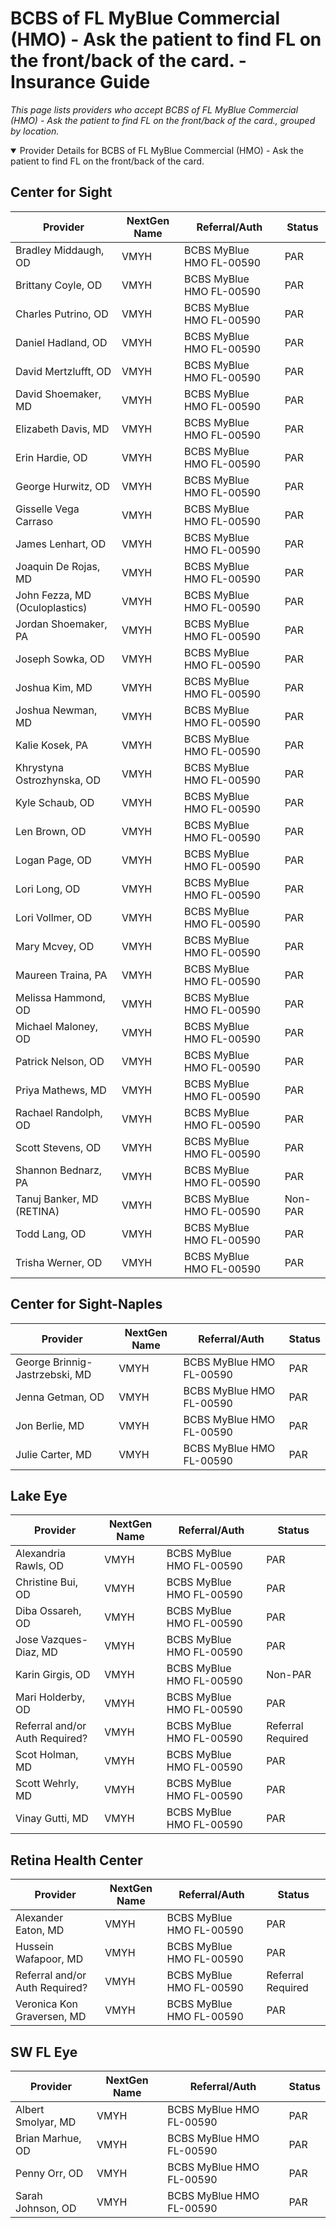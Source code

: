 # BCBS of FL MyBlue Commercial (HMO) - Ask the patient to find FL on the front/back of the card. - Insurance Guide

*This page lists providers who accept BCBS of FL MyBlue Commercial (HMO) - Ask the patient to find FL on the front/back of the card., grouped by location.*

<details open><summary>Provider Details for BCBS of FL MyBlue Commercial (HMO) - Ask the patient to find FL on the front/back of the card.</summary>

## Center for Sight

| Provider | NextGen Name | Referral/Auth | Status |
|----------|-------------|--------------|--------|
| Bradley Middaugh, OD | VMYH | BCBS MyBlue HMO FL-00590 | PAR |
| Brittany Coyle, OD | VMYH | BCBS MyBlue HMO FL-00590 | PAR |
| Charles Putrino, OD | VMYH | BCBS MyBlue HMO FL-00590 | PAR |
| Daniel Hadland, OD | VMYH | BCBS MyBlue HMO FL-00590 | PAR |
| David Mertzlufft, OD | VMYH | BCBS MyBlue HMO FL-00590 | PAR |
| David Shoemaker, MD | VMYH | BCBS MyBlue HMO FL-00590 | PAR |
| Elizabeth Davis, MD | VMYH | BCBS MyBlue HMO FL-00590 | PAR |
| Erin Hardie, OD | VMYH | BCBS MyBlue HMO FL-00590 | PAR |
| George Hurwitz, OD | VMYH | BCBS MyBlue HMO FL-00590 | PAR |
| Gisselle Vega Carraso | VMYH | BCBS MyBlue HMO FL-00590 | PAR |
| James Lenhart, OD | VMYH | BCBS MyBlue HMO FL-00590 | PAR |
| Joaquin De Rojas, MD | VMYH | BCBS MyBlue HMO FL-00590 | PAR |
| John Fezza, MD (Oculoplastics) | VMYH | BCBS MyBlue HMO FL-00590 | PAR |
| Jordan Shoemaker, PA | VMYH | BCBS MyBlue HMO FL-00590 | PAR |
| Joseph Sowka, OD | VMYH | BCBS MyBlue HMO FL-00590 | PAR |
| Joshua Kim, MD | VMYH | BCBS MyBlue HMO FL-00590 | PAR |
| Joshua Newman, MD | VMYH | BCBS MyBlue HMO FL-00590 | PAR |
| Kalie Kosek, PA | VMYH | BCBS MyBlue HMO FL-00590 | PAR |
| Khrystyna Ostrozhynska, OD | VMYH | BCBS MyBlue HMO FL-00590 | PAR |
| Kyle Schaub, OD | VMYH | BCBS MyBlue HMO FL-00590 | PAR |
| Len Brown, OD | VMYH | BCBS MyBlue HMO FL-00590 | PAR |
| Logan Page, OD | VMYH | BCBS MyBlue HMO FL-00590 | PAR |
| Lori Long, OD | VMYH | BCBS MyBlue HMO FL-00590 | PAR |
| Lori Vollmer, OD | VMYH | BCBS MyBlue HMO FL-00590 | PAR |
| Mary Mcvey, OD | VMYH | BCBS MyBlue HMO FL-00590 | PAR |
| Maureen Traina, PA | VMYH | BCBS MyBlue HMO FL-00590 | PAR |
| Melissa Hammond, OD | VMYH | BCBS MyBlue HMO FL-00590 | PAR |
| Michael Maloney, OD | VMYH | BCBS MyBlue HMO FL-00590 | PAR |
| Patrick Nelson, OD | VMYH | BCBS MyBlue HMO FL-00590 | PAR |
| Priya Mathews, MD | VMYH | BCBS MyBlue HMO FL-00590 | PAR |
| Rachael Randolph, OD | VMYH | BCBS MyBlue HMO FL-00590 | PAR |
| Scott Stevens, OD | VMYH | BCBS MyBlue HMO FL-00590 | PAR |
| Shannon Bednarz, PA | VMYH | BCBS MyBlue HMO FL-00590 | PAR |
| Tanuj Banker, MD (RETINA) | VMYH | BCBS MyBlue HMO FL-00590 | Non-PAR |
| Todd Lang, OD | VMYH | BCBS MyBlue HMO FL-00590 | PAR |
| Trisha Werner, OD | VMYH | BCBS MyBlue HMO FL-00590 | PAR |

## Center for Sight-Naples

| Provider | NextGen Name | Referral/Auth | Status |
|----------|-------------|--------------|--------|
| George Brinnig-Jastrzebski, MD | VMYH | BCBS MyBlue HMO FL-00590 | PAR |
| Jenna Getman, OD | VMYH | BCBS MyBlue HMO FL-00590 | PAR |
| Jon Berlie, MD | VMYH | BCBS MyBlue HMO FL-00590 | PAR |
| Julie Carter, MD | VMYH | BCBS MyBlue HMO FL-00590 | PAR |

## Lake Eye 

| Provider | NextGen Name | Referral/Auth | Status |
|----------|-------------|--------------|--------|
| Alexandria Rawls, OD | VMYH | BCBS MyBlue HMO FL-00590 | PAR |
| Christine Bui, OD | VMYH | BCBS MyBlue HMO FL-00590 | PAR |
| Diba Ossareh, OD | VMYH | BCBS MyBlue HMO FL-00590 | PAR |
| Jose Vazques-Diaz, MD | VMYH | BCBS MyBlue HMO FL-00590 | PAR |
| Karin Girgis, OD | VMYH | BCBS MyBlue HMO FL-00590 | Non-PAR |
| Mari Holderby, OD | VMYH | BCBS MyBlue HMO FL-00590 | PAR |
| Referral and/or Auth Required? | VMYH | BCBS MyBlue HMO FL-00590 | Referral Required |
| Scot Holman, MD | VMYH | BCBS MyBlue HMO FL-00590 | PAR |
| Scott Wehrly, MD | VMYH | BCBS MyBlue HMO FL-00590 | PAR |
| Vinay Gutti, MD | VMYH | BCBS MyBlue HMO FL-00590 | PAR |

## Retina Health Center

| Provider | NextGen Name | Referral/Auth | Status |
|----------|-------------|--------------|--------|
| Alexander Eaton, MD | VMYH | BCBS MyBlue HMO FL-00590 | PAR |
| Hussein Wafapoor, MD | VMYH | BCBS MyBlue HMO FL-00590 | PAR |
| Referral and/or Auth Required? | VMYH | BCBS MyBlue HMO FL-00590 | Referral Required |
| Veronica Kon Graversen, MD | VMYH | BCBS MyBlue HMO FL-00590 | PAR |

## SW FL Eye

| Provider | NextGen Name | Referral/Auth | Status |
|----------|-------------|--------------|--------|
| Albert Smolyar, MD | VMYH | BCBS MyBlue HMO FL-00590 | PAR |
| Brian Marhue, OD | VMYH | BCBS MyBlue HMO FL-00590 | PAR |
| Penny Orr, OD | VMYH | BCBS MyBlue HMO FL-00590 | PAR |
| Sarah Johnson, OD | VMYH | BCBS MyBlue HMO FL-00590 | PAR |

</details>

